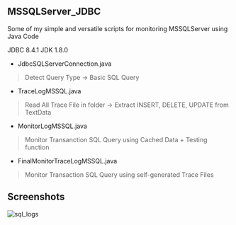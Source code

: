## MSSQLServer_JDBC

Some of my simple and versatile scripts for monitoring MSSQLServer using Java Code

JDBC 8.4.1
JDK 1.8.0

- JdbcSQLServerConnection.java <br>
> Detect Query Type ->  Basic SQL Query
- TraceLogMSSQL.java <br>
> Read All Trace File in folder -> Extract INSERT, DELETE, UPDATE from TextData
- MonitorLogMSSQL.java <br>
> Monitor Transanction SQL Query using Cached Data + Testing function
- FinalMonitorTraceLogMSSQL.java <br>
> Monitor Transaction SQL Query using self-generated Trace Files  


## Screenshots

<img src="https://github.com/Ch3lLIST4/MSSQLServer_JDBC/blob/master/images/mssql_logs.png" alt="sql_logs">
